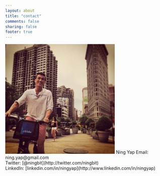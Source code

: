 ```yaml
---
layout: about
title: "contact"
comments: false
sharing: false
footer: true
---
```

<img class="right" id="contact-pic" src="/images/citibiking.jpg">
<span class="contact-name">Ning Yap</span>
Email: ning.yap@gmail.com <br>
Twitter: [@ningbit](http://twitter.com/ningbit) <br>
LinkedIn: [linkedin.com/in/ningyap](http://www.linkedin.com/in/ningyap)

